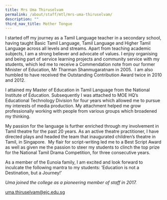```yaml
---
title: Mrs Uma Thiruselvam
permalink: /about/staff/mtl/mrs-uma-thiruselvam/
description: ""
third_nav_title: Mother Tongue
---
```





I started off my journey as a Tamil Language teacher in a secondary school, having taught Basic Tamil Language, Tamil Language and Higher Tamil Language across all levels and streams. Apart from teaching academic subjects, I am a strong believer and advocate of values. I enjoy organising and being part of service learning projects and community service with my students, which led me to receive a Commendation note from our former Minister of Education, Mr Tharman Shanmugaratnam in 2005.  I am also humbled to have received the Outstanding Contribution Award twice in 2010 and 2012.

I attained my Master of Education in Tamil Language from the National Institute of Education. Subsequently I was attached to MOE HQ’s Educational Technology Division for four years which allowed me to pursue my interests of media production. My attachment helped me grow professionally working with people from various groups which broadened my thinking.

My passion for the language is further enriched through my involvement in Tamil theatre for the past 20 years. As an active theatre practitioner, I have directed plays and headed the team that inaugurated children’s theatre in Tamil, in Singapore.  My flair for script-writing led me to a Best Script Award as well as given me the passion to steer my students to clinch the top prize for the National Tamil Drama Competition, for three consecutive years.

As a member of the Eunoia family, I am excited and look forward to inculcate the following mantra to my students: ‘Education is not a Destination, but a Journey!’

_Uma joined the college as a pioneering member of staff in 2017._

[uma.thiruselvam@ejc.edu.sg](mailto:uma.thiruselvam@ejc.edu.sg)